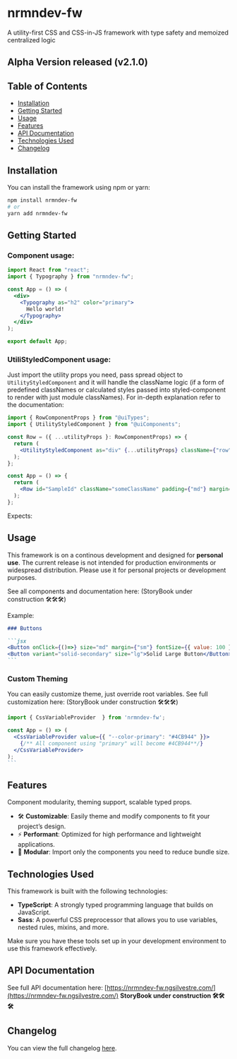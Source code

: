 # nrmndev-fw

A utility-first CSS and CSS-in-JS framework with type safety and memoized centralized logic

## Alpha Version released (v2.1.0)

## Table of Contents

- [Installation](#installation)
- [Getting Started](#getting-started)
- [Usage](#usage)
- [Features](#features)
- [API Documentation](#api-documentation)
- [Technologies Used](#technologies-used)
- [Changelog](#changelog)

## Installation

You can install the framework using npm or yarn:

```bash
npm install nrmndev-fw
# or
yarn add nrmndev-fw
```

## Getting Started

### Component usage:

```jsx
import React from "react";
import { Typography } from "nrmndev-fw";

const App = () => (
  <div>
    <Typography as="h2" color="primary">
      Hello world!
    </Typography>
  </div>
);

export default App;
```

### UtiliStyledComponent usage:

Just import the utility props you need, pass spread object to `UtilityStyledComponent` and it will handle the className logic
(if a form of predefined classNames or calculated styles passed into styled-component to render with just module classNames).
For in-depth explanation refer to the documentation:

```jsx
import { RowComponentProps } from "@uiTypes";
import { UtilityStyledComponent } from "@uiComponents";

const Row = ({ ...utilityProps }: RowComponentProps) => {
  return (
    <UtilityStyledComponent as="div" {...utilityProps} className={"row"} />
  );
};
```

```jsx
const App = () => {
  return (
    <Row id="SampleId" className="someClassName" padding={"md"} margin={{top:{value:25,unit:"px"}}} xsColumns={2} smColumns={3} mdColumns={4}  flex={{ alignItems: "stretch", justifyContent: "center" }} {/* and many more*/} />
  );
};
```

Expects:

<div className="someClassName p-sm flex-xs-2 flex-sm-2 flex-md-2 flex-direction-row">

## Usage

This framework is on a continous development and designed for **personal use**. The current release is not intended for production environments or widespread distribution. Please use it for personal projects or development purposes.

See all components and documentation here: (StoryBook under construction 🛠🛠🛠)

Example:

````md
### Buttons

```jsx
<Button onClick={()=>} size="md" margin={"sm"} fontSize={{ value: 100 }} variant="outline-primary">Outlined Primary Button</Button>
<Button variant="solid-secondary" size="lg">Solid Large Button</Button>
```
````

### Custom Theming

You can easily customize theme, just override root variables.
See full customization here: (StoryBook under construction 🛠🛠🛠)

````jsx
import { CssVariableProvider  } from 'nrmndev-fw';

const App = () => (
  <CssVariableProvider value={{ "--color-primary": "#4CB944" }}>
    {/** All component using "primary" will become #4CB944**/}
  </CssVariableProvider>
);
```
````

## Features

Component modularity, theming support, scalable typed props.

- 🛠 **Customizable**: Easily theme and modify components to fit your project’s design.
- ⚡️ **Performant**: Optimized for high performance and lightweight applications.
- 🧩 **Modular**: Import only the components you need to reduce bundle size.

## Technologies Used

This framework is built with the following technologies:

- **TypeScript**: A strongly typed programming language that builds on JavaScript.
- **Sass**: A powerful CSS preprocessor that allows you to use variables, nested rules, mixins, and more.

Make sure you have these tools set up in your development environment to use this framework effectively.

## API Documentation

See full API documentation here: [https://nrmndev-fw.ngsilvestre.com/](https://nrmndev-fw.ngsilvestre.com/) **StoryBook under construction 🛠🛠🛠**

## Changelog

You can view the full changelog [here](./CHANGELOG.md).
